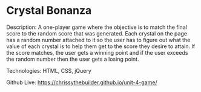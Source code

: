 # Crystal Bonanza

Description: A one-player game where the objective is to match the final score to the random score that was generated. Each crystal on the page has a random number attached to it so the user has to figure out what the value of each crystal is to help them get to the score they desire to attain. If the score matches, the user gets a winning point and if the user exceeds the random number then the user gets a losing point. 

Technologies: HTML, CSS, jQuery

Github Live: https://chrissythebuilder.github.io/unit-4-game/